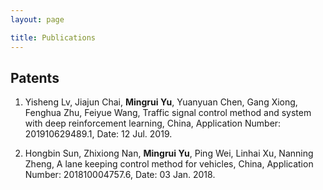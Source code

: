 ```yaml
---
layout: page

title: Publications
---
```


## Patents

1. Yisheng Lv, Jiajun Chai, **Mingrui Yu**, Yuanyuan Chen, Gang Xiong, Fenghua Zhu, Feiyue Wang,
Traffic signal control method and system with deep reinforcement learning, China, Application
Number: 201910629489.1, Date: 12 Jul. 2019.

2. Hongbin Sun, Zhixiong Nan, **Mingrui Yu**, Ping Wei, Linhai Xu, Nanning Zheng, A lane keeping
control method for vehicles, China, Application Number: 201810004757.6, Date: 03 Jan. 2018.